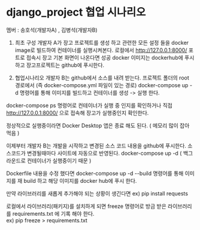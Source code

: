 # django_project 협업 시나리오

멤버 : 송호석(개발자A) , 김병석(개발자B)

1. 최초 구성
개발자 A가 장고 프로젝트를 생성 하고 관련한 모든 설정 들을
docker image로 빌드하여 컨테이너를 실행시켜본다.
로컬에서 http://127.0.0.1:8000/ 포트로 접속시 장고 기본 화면이 나온다면 성공
docker 이미지는 dockerhub에 푸시하고 장고프로젝트는 github에 푸시한다.

2. 협업시나리오
개발자 B는 github에서 소스를 내려 받는다.
프로젝트 폴더의 root 경로에서 (즉 docker-compose.yml 파일이 있는 경로)
docker-compose up -d 명령어를 통해 이미지를 빌드하고 컨테이너를 생성 -> 실행 한다.

docker-compose ps 명령어로 컨테이너가 실행 중 인지를 확인하거나
직접 http://127.0.0.1:8000/ 으로 접속해 장고가 실행중인지 확인한다.

정상적으로 실행중이라면 Docker Desktop 앱은 종료 해도 된다. ( 메모리 많이 잡아 먹음 )

이제부터 개발자 B는 개발을 시작하고 변경된 소스 코드 내용을 github에 푸시한다.
소스코드가 변경될때마다 사이트에 자동으로 반영된다.
docker-compose up -d ( 백그라운드로 컨테이너가 실행중이기 때문 )

Dockerfile 내용을 수정 했다면
docker-compose up -d --build 명령어를 통해
이미지를 재 build 하고 해당 이미지를 docker hub에 푸시 한다.

만약 라이브러리를 새롭게 추가해야 되는 상황이 생긴다면
ex) pip install requests 

로컬에서 라이브러리(패키지)를 설치하게 되면 freeze 명령어로
방금 받은 라이브러리를 requirements.txt 에 기록 해야 한다.               
ex) pip freeze > requirements.txt
